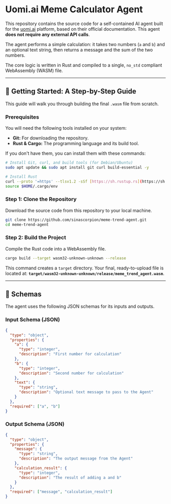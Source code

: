 # Uomi.ai Meme Calculator Agent

This repository contains the source code for a self-contained AI agent built for the [uomi.ai](https://uomi.ai/) platform, based on their official documentation. This agent **does not require any external API calls**.

The agent performs a simple calculation: it takes two numbers (`a` and `b`) and an optional text string, then returns a message and the sum of the two numbers.

The core logic is written in Rust and compiled to a single, `no_std` compliant WebAssembly (WASM) file.

---

## 🚀 Getting Started: A Step-by-Step Guide

This guide will walk you through building the final `.wasm` file from scratch.

### Prerequisites

You will need the following tools installed on your system:

* **Git:** For downloading the repository.
* **Rust & Cargo:** The programming language and its build tool.

If you don't have them, you can install them with these commands:

```bash
# Install Git, curl, and build tools (for Debian/Ubuntu)
sudo apt update && sudo apt install git curl build-essential -y

# Install Rust
curl --proto '=https' --tlsv1.2 -sSf [https://sh.rustup.rs](https://sh.rustup.rs) | sh
source $HOME/.cargo/env
```

### Step 1: Clone the Repository

Download the source code from this repository to your local machine.

```bash
git clone https://github.com/sinascorpion/meme-trend-agent.git
cd meme-trend-agent
```

### Step 2: Build the Project

Compile the Rust code into a WebAssembly file.

```bash
cargo build --target wasm32-unknown-unknown --release
```

This command creates a `target` directory. Your final, ready-to-upload file is located at: **`target/wasm32-unknown-unknown/release/meme_trend_agent.wasm`**.

---

## 📝 Schemas

The agent uses the following JSON schemas for its inputs and outputs.

### Input Schema (JSON)

```json
{
  "type": "object",
  "properties": {
    "a": {
      "type": "integer",
      "description": "First number for calculation"
    },
    "b": {
      "type": "integer",
      "description": "Second number for calculation"
    },
    "text": {
      "type": "string",
      "description": "Optional text message to pass to the Agent"
    }
  },
  "required": ["a", "b"]
}
```

### Output Schema (JSON)

```json
{
  "type": "object",
  "properties": {
    "message": {
      "type": "string",
      "description": "The output message from the Agent"
    },
    "calculation_result": {
      "type": "integer",
      "description": "The result of adding a and b"
    }
  },
  "required": ["message", "calculation_result"]
}
